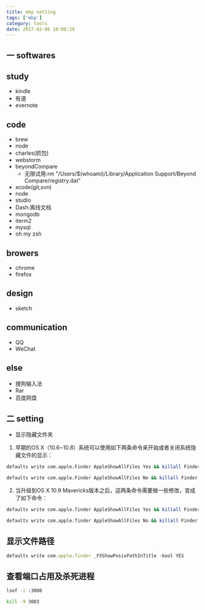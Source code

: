```yaml
---
title: mbp setting
tags: ['mbp']
category: tools
date: 2017-02-06 10:08:29
---
```


## 一 softwares
## study
* kindle
* 有道
* evernote

## code
* brew
* node
* charles(抓包)
* webstorm
* beyondCompare
    * 无限试用:rm "/Users/$(whoami)/Library/Application Support/Beyond Compare/registry.dat"
* xcode(git,svn)
* node
* studio
* Dash:离线文档
* mongodb
* iterm2
* mysql
* oh my zsh

## browers
* chrome
* firefox

## design
* sketch


## communication
* QQ
* WeChat

## else
* 搜狗输入法
* Rar
* 百度网盘



## 二 setting
* 显示隐藏文件夹 

1. 早期的OS X（10.6~10.8）系统可以使用如下两条命令来开始或者关闭系统隐藏文件的显示：

```bash
defaults write com.apple.Finder AppleShowAllFiles Yes && killall Finder //显示隐藏文件

defaults write com.apple.Finder AppleShowAllFiles No && killall Finder //不显示隐藏文件
```


2. 当升级到OS X 10.9 Mavericks版本之后，这两条命令需要做一些修改，变成了如下命令：

```bash
defaults write com.apple.finder AppleShowAllFiles Yes && killall Finder //显示隐藏文件

defaults write com.apple.finder AppleShowAllFiles No && killall Finder //不显示隐藏文件
```


## 显示文件路径

```javascript
defaults write com.apple.finder _FXShowPosixPathInTitle -bool YES
```

## 查看端口占用及杀死进程

```bash
lsof -i :3000

kill -9 3083
```

